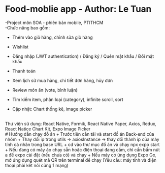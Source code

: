 # Food-moblie app - Author: Le Tuan
-Project môn SOA - phiên bản mobile, PTITHCM
<br/>
-Chức năng bao gồm:
+ Thêm vào giỏ hàng, chỉnh sửa giỏ hàng
+ Wishlist
+ Đăng nhập (JWT authentication) / Đăng ký / Quên mật khẩu / Đổi mật khẩu
+ Thanh toán
+ Xem lịch sử mua hàng, chi tiết đơn hàng, hủy đơn
+ Review món ăn (vote, bình luận)
+ Tìm kiếm item, phân loại (category), infinite scroll, sort

+ Cập nhật: Chart thống kê, image picker
<br/>
Thư viện sử dụng: React Native, Formik, React Native Paper, Axios, Redux, React Natice Chart Kit, Expo Image Picker
<br/>
# Hướng dẫn chạy đồ án
+ Trước tiên cần tải và start đồ án Back-end của nhóm
+ Thay đổi ip trong utils -> axiosInstance -> thay đổi thành ip của máy tính cá nhân trong base URL
+ cd vào thư mục đồ án và chạy npx expo start
+ Nếu đang có máy ảo chạy sẵn hoặc điện thoại đang cắm, chỉ cần bấm nút a để expo cài đặt (nếu chưa có) và chạy
+ Nếu máy có ứng dụng Expo Go, mở ứng dụng quét mã QR trên terminal để chạy (Yêu cầu: máy tính và điện thoại phải kết nối cùng 1 mạng)